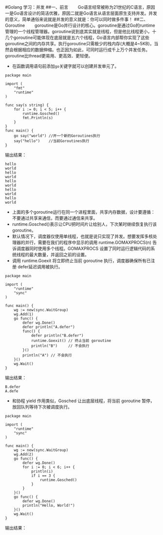 #Golang 学习：并发
##一、前言
　　Go语言经常被称为21世纪的C语言，原因一是Go语言设计的简洁优雅，原因二就是Go语言从语言层面原生支持并发。并发的意义，简单通俗来说就是并发的意义就是：你可以同时做多件事！
##二、Goroutine
　　goroutine是Go并行设计的核心。goroutine是通过Go的runtime管理的一个线程管理器。goroutine说到底其实就是线程，但是他比线程更小，十几个goroutine可能体现在底层就是五六个线程，Go语言内部帮你实现了这些goroutine之间的内存共享。执行goroutine只需极少的栈内存(大概是4~5KB)，当然会根据相应的数据伸缩。也正因为如此，可同时运行成千上万个并发任务。goroutine比thread更易用、更高效、更轻便。
- 在函数调用语句前添加`go`关键字就可以创建并发单元了。
```
package main

import (
	"fmt"
	"runtime"
)

func say(s string) {
	for i := 0; i < 5; i++ {
		runtime.Gosched()
		fmt.Println(s)
	}
}
func main() {
	go say("world") //开一个新的Goroutines执行
	say("hello")    //当前Goroutines执行
}
```
输出结果：
```
hello
world
hello
world
hello
world
hello
world
hello
world
```
- 上面的多个goroutine运行在同一个进程里面，共享内存数据，设计要遵循：不要通过共享来通信，而要通过通信来共享。
- runtime.Gosched()表示让CPU把时间片让给别人，下次某时继续恢复执行该goroutine。
- 默认情况下，调度器仅使用单线程，也就是说只实现了并发。想要发挥多核处理器的并行，需要在我们的程序中显示的调用 runtime.GOMAXPROCS(n) 告诉调度器同时使用多个线程。GOMAXPROCS 设置了同时运行逻辑代码的系统线程的最大数量，并返回之前的设置。
- 调用 runtime.Goexit 将立即终止当前 goroutine 执行，调度器确保所有已注册 defer延迟调用被执行。
```
package main

import (
	"runtime"
	"sync"
)

func main() {
	wg := new(sync.WaitGroup)
	wg.Add(1)
	go func() {
		defer wg.Done()
		defer println("A.defer")
		func() {
			defer println("B.defer")
			runtime.Goexit() // 终止当前 goroutine
			println("B")     // 不会执行
		}()
		println("A") // 不会执行
	}()
	wg.Wait()
}
```
输出结果：
```
B.defer
A.defe
```
- 和协程 yield 作用类似，Gosched 让出底层线程，将当前 goroutine 暂停，放回队列等待下次被调度执行。
```
package main

import (
	"runtime"
	"sync"
)

func main() {
	wg := new(sync.WaitGroup)
	wg.Add(2)
	go func() {
		defer wg.Done()
		for i := 0; i < 6; i++ {
			println(i)
			if i == 3 {
				runtime.Gosched()
			}
		}
	}()
	go func() {
		defer wg.Done()
		println("Hello, World!")
	}()
	wg.Wait()
}
```
输出结果：
```

```